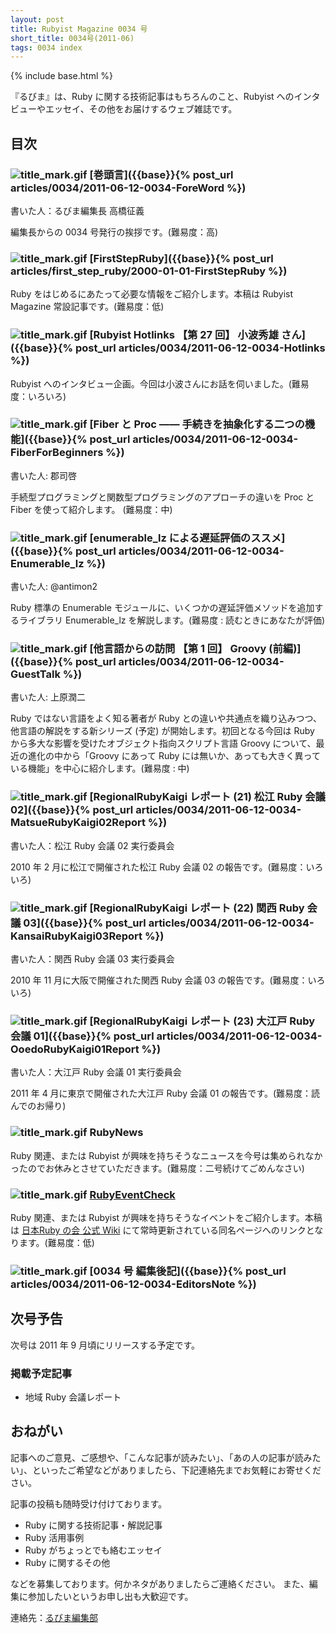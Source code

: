 ```yaml
---
layout: post
title: Rubyist Magazine 0034 号
short_title: 0034号(2011-06)
tags: 0034 index
---
```

{% include base.html %}


『るびま』は、Ruby に関する技術記事はもちろんのこと、Rubyist へのインタビューやエッセイ、その他をお届けするウェブ雑誌です。

## 目次

### ![title_mark.gif]({{base}}{{site.baseurl}}/images/title_mark.gif) [巻頭言]({{base}}{% post_url articles/0034/2011-06-12-0034-ForeWord %})

書いた人：るびま編集長 高橋征義

編集長からの 0034 号発行の挨拶です。(難易度：高)

### ![title_mark.gif]({{base}}{{site.baseurl}}/images/title_mark.gif) [FirstStepRuby]({{base}}{% post_url articles/first_step_ruby/2000-01-01-FirstStepRuby %})

Ruby をはじめるにあたって必要な情報をご紹介します。本稿は Rubyist Magazine 常設記事です。(難易度：低)

### ![title_mark.gif]({{base}}{{site.baseurl}}/images/title_mark.gif) [Rubyist Hotlinks 【第 27 回】 小波秀雄 さん]({{base}}{% post_url articles/0034/2011-06-12-0034-Hotlinks %})

Rubyist へのインタビュー企画。今回は小波さんにお話を伺いました。(難易度：いろいろ)

### ![title_mark.gif]({{base}}{{site.baseurl}}/images/title_mark.gif) [Fiber と Proc ―― 手続きを抽象化する二つの機能]({{base}}{% post_url articles/0034/2011-06-12-0034-FiberForBeginners %})

書いた人: 郡司啓

手続型プログラミングと関数型プログラミングのアプローチの違いを Proc と Fiber を使って紹介します。 (難易度：中)

### ![title_mark.gif]({{base}}{{site.baseurl}}/images/title_mark.gif) [enumerable_lz による遅延評価のススメ]({{base}}{% post_url articles/0034/2011-06-12-0034-Enumerable_lz %})

書いた人: @antimon2

Ruby 標準の Enumerable モジュールに、いくつかの遅延評価メソッドを追加するライブラリ Enumerable_lz を解説します。(難易度 : 読むときにあなたが評価)

### ![title_mark.gif]({{base}}{{site.baseurl}}/images/title_mark.gif) [他言語からの訪問 【第 1 回】 Groovy (前編)]({{base}}{% post_url articles/0034/2011-06-12-0034-GuestTalk %})

書いた人: 上原潤二

Ruby ではない言語をよく知る著者が Ruby との違いや共通点を織り込みつつ、他言語の解説をする新シリーズ (予定) が開始します。初回となる今回は Ruby から多大な影響を受けたオブジェクト指向スクリプト言語 Groovy について、最近の進化の中から「Groovy にあって Ruby には無いか、あっても大きく異っている機能」を中心に紹介します。(難易度 : 中)

### ![title_mark.gif]({{base}}{{site.baseurl}}/images/title_mark.gif) [RegionalRubyKaigi レポート (21) 松江 Ruby 会議 02]({{base}}{% post_url articles/0034/2011-06-12-0034-MatsueRubyKaigi02Report %})

書いた人：松江 Ruby 会議 02 実行委員会

2010 年 2 月に松江で開催された松江 Ruby 会議 02 の報告です。(難易度：いろいろ)

### ![title_mark.gif]({{base}}{{site.baseurl}}/images/title_mark.gif) [RegionalRubyKaigi レポート (22) 関西 Ruby 会議 03]({{base}}{% post_url articles/0034/2011-06-12-0034-KansaiRubyKaigi03Report %})

書いた人：関西 Ruby 会議 03 実行委員会

2010 年 11 月に大阪で開催された関西 Ruby 会議 03 の報告です。(難易度：いろいろ)

### ![title_mark.gif]({{base}}{{site.baseurl}}/images/title_mark.gif) [RegionalRubyKaigi レポート (23) 大江戸 Ruby 会議 01]({{base}}{% post_url articles/0034/2011-06-12-0034-OoedoRubyKaigi01Report %})

書いた人：大江戸 Ruby 会議 01 実行委員会

2011 年 4 月に東京で開催された大江戸 Ruby 会議 01 の報告です。(難易度：読んでのお帰り)

### ![title_mark.gif]({{base}}{{site.baseurl}}/images/title_mark.gif) RubyNews

Ruby 関連、または Rubyist が興味を持ちそうなニュースを今号は集められなかったのでお休みとさせていただきます。(難易度：二号続けてごめんなさい)

### ![title_mark.gif]({{base}}{{site.baseurl}}/images/title_mark.gif) [RubyEventCheck](http://jp.rubyist.net/?RubyEventCheck)

Ruby 関連、または Rubyist が興味を持ちそうなイベントをご紹介します。本稿は [日本Ruby の会 公式 Wiki](http://jp.rubyist.net/) にて常時更新されている同名ページへのリンクとなります。(難易度：低)

### ![title_mark.gif]({{base}}{{site.baseurl}}/images/title_mark.gif) [0034 号 編集後記]({{base}}{% post_url articles/0034/2011-06-12-0034-EditorsNote %})

## 次号予告

次号は 2011 年 9 月頃にリリースする予定です。

### 掲載予定記事

* 地域 Ruby 会議レポート


## おねがい

記事へのご意見、ご感想や、「こんな記事が読みたい」、「あの人の記事が読みたい」、といったご希望などがありましたら、下記連絡先までお気軽にお寄せください。

記事の投稿も随時受け付けております。

* Ruby に関する技術記事・解説記事
* Ruby 活用事例
* Ruby がちょっとでも絡むエッセイ
* Ruby に関するその他


などを募集しております。何かネタがありましたらご連絡ください。
また、編集に参加したいというお申し出も大歓迎です。

連絡先：[るびま編集部](mailto:magazine@ruby-no-kai.org)


